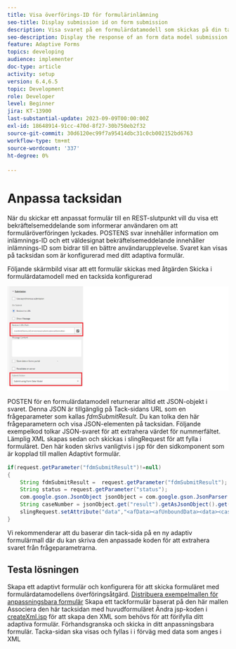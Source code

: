 ```yaml
---
title: Visa överförings-ID för formulärinlämning
seo-title: Display submission id on form submission
description: Visa svaret på en formulärdatamodell som skickas på din tacksida
seo-description: Display the response of an form data model submission in thank you page
feature: Adaptive Forms
topics: developing
audience: implementer
doc-type: article
activity: setup
version: 6.4,6.5
topic: Development
role: Developer
level: Beginner
jira: KT-13900
last-substantial-update: 2023-09-09T00:00:00Z
exl-id: 18648914-91cc-470d-8f27-30b750eb2f32
source-git-commit: 30d6120ec99f7a95414dbc31c0cb002152bd6763
workflow-type: tm+mt
source-wordcount: '337'
ht-degree: 0%

---
```


# Anpassa tacksidan

När du skickar ett anpassat formulär till en REST-slutpunkt vill du visa ett bekräftelsemeddelande som informerar användaren om att formuläröverföringen lyckades. POSTENS svar innehåller information om inlämnings-ID och ett väldesignat bekräftelsemeddelande innehåller inlämnings-ID som bidrar till en bättre användarupplevelse. Svaret kan visas på tacksidan som är konfigurerad med ditt adaptiva formulär.

Följande skärmbild visar att ett formulär skickas med åtgärden Skicka i formulärdatamodell med en tacksida konfigurerad

![tacksida](./assets/thank-you-page-fdm-submit.png)

POSTEN för en formulärdatamodell returnerar alltid ett JSON-objekt i svaret. Denna JSON är tillgänglig på Tack-sidans URL som en frågeparameter som kallas _fdmSubmitResult_. Du kan tolka den här frågeparametern och visa JSON-elementen på tacksidan.
Följande exempelkod tolkar JSON-svaret för att extrahera värdet för nummerfältet. Lämplig XML skapas sedan och skickas i slingRequest för att fylla i formuläret. Den här koden skrivs vanligtvis i jsp för den sidkomponent som är kopplad till mallen Adaptivt formulär.

```java
if(request.getParameter("fdmSubmitResult")!=null)
{
    String fdmSubmitResult =  request.getParameter("fdmSubmitResult");
    String status = request.getParameter("status");
    com.google.gson.JsonObject jsonObject = com.google.gson.JsonParser.parseString(fdmSubmitResult).getAsJsonObject();
    String caseNumber = jsonObject.get("result").getAsJsonObject().get("number").getAsString();
    slingRequest.setAttribute("data","<afData><afUnboundData><data><caseNumber>"+caseNumber+"</caseNumber><status>"+status+"</status></data></afUnboundData></afData>");
}
```

Vi rekommenderar att du baserar din tack-sida på en ny adaptiv formulärmall där du kan skriva den anpassade koden för att extrahera svaret från frågeparametrarna.

## Testa lösningen

Skapa ett adaptivt formulär och konfigurera för att skicka formuläret med formulärdatamodellens överföringsåtgärd.
[Distribuera exempelmallen för anpassningsbara formulär](assets/thank-you-page-template.zip)
Skapa ett tackformulär baserat på den här mallen Associera den här tacksidan med huvudformuläret Ändra jsp-koden i [createXml.jsp](http://localhost:4502/apps/thank-you-page-template/component/page/thankyoupage/createxml.jsp) för att skapa den XML som behövs för att förifylla ditt adaptiva formulär.
Förhandsgranska och skicka in ditt anpassningsbara formulär.
Tacka-sidan ska visas och fyllas i i förväg med data som anges i XML
